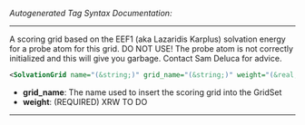 <!-- THIS IS AN AUTOGENERATED FILE: Don't edit it directly, instead change the schema definition in the code itself. -->

_Autogenerated Tag Syntax Documentation:_

---
A scoring grid based on the EEF1 (aka Lazaridis Karplus) solvation energy for a probe atom for this grid. DO NOT USE! The probe atom is not correctly initialized and this will give you garbage. Contact Sam Deluca for advice.

```xml
<SolvationGrid name="(&string;)" grid_name="(&string;)" weight="(&real;)" />
```

-   **grid_name**: The name used to insert the scoring grid into the GridSet
-   **weight**: (REQUIRED) XRW TO DO

---
